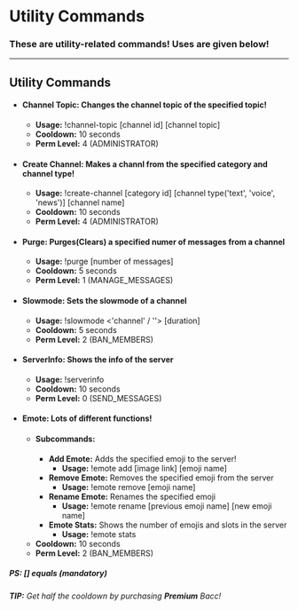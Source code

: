 # Utility Commands
### These are utility-related commands! Uses are given below!
---
## Utility Commands
- #### **Channel Topic:**  Changes the channel topic of the specified topic!
  - **Usage:** !channel-topic [channel id] [channel topic]
  - **Cooldown:** 10 seconds
  - **Perm Level:** 4 (ADMINISTRATOR)

- #### **Create Channel:**  Makes a channl from the specified category and channel type!
  - **Usage:** !create-channel [category id] [channel type('text', 'voice', 'news')] [channel name]
  - **Cooldown:** 10 seconds
  - **Perm Level:** 4 (ADMINISTRATOR)

- #### **Purge:**  Purges(Clears) a specified numer of messages from a channel
  - **Usage:** !purge [number of messages]
  - **Cooldown:** 5 seconds
  - **Perm Level:** 1 (MANAGE_MESSAGES)

- #### **Slowmode:**  Sets the slowmode of a channel
  - **Usage:** !slowmode <'channel' / ''> [duration]
  - **Cooldown:** 5 seconds
  - **Perm Level:** 2 (BAN_MEMBERS)

- #### **ServerInfo:**  Shows the info of the server
  - **Usage:** !serverinfo
  - **Cooldown:** 10 seconds
  - **Perm Level:** 0 (SEND_MESSAGES)

- #### **Emote:** Lots of different functions!
  - #### **Subcommands:**
     - **Add Emote:** Adds the specified emoji to the server!
       - **Usage:** !emote add [image link] [emoji name]
    - **Remove Emote:** Removes the specified emoji from the server
      - **Usage:** !emote remove [emoji name]
    - **Rename Emote:** Renames the specified emoji
      - **Usage:** !emote rename [previous emoji name] [new emoji name]
    - **Emote Stats:** Shows the number of emojis and slots in the server
      - **Usage:** !emote stats
  - **Cooldown:** 10 seconds
  - **Perm Level:** 2 (BAN_MEMBERS)

##### PS: [] equals (mandatory)
###### **TIP:** Get half the cooldown by purchasing **Premium** Bacc!